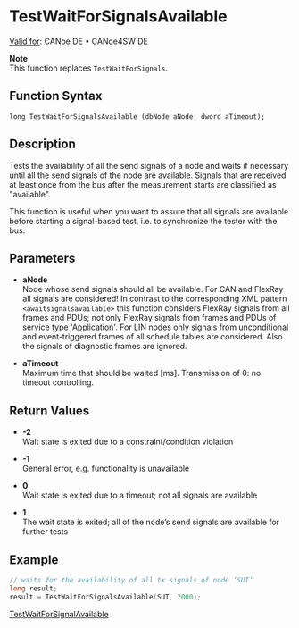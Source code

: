 # TestWaitForSignalsAvailable

[Valid for](../../../Shared/FeatureAvailability.md): CANoe DE • CANoe4SW DE

**Note**  
This function replaces `TestWaitForSignals`.

## Function Syntax

```
long TestWaitForSignalsAvailable (dbNode aNode, dword aTimeout);
```

## Description

Tests the availability of all the send signals of a node and waits if necessary until all the send signals of the node are available. Signals that are received at least once from the bus after the measurement starts are classified as "available".

This function is useful when you want to assure that all signals are available before starting a signal-based test, i.e. to synchronize the tester with the bus.

## Parameters

- **aNode**  
  Node whose send signals should all be available. For CAN and FlexRay all signals are considered! In contrast to the corresponding XML pattern `<awaitsignalsavailable>` this function considers FlexRay signals from all frames and PDUs; not only FlexRay signals from frames and PDUs of service type 'Application'. For LIN nodes only signals from unconditional and event-triggered frames of all schedule tables are considered. Also the signals of diagnostic frames are ignored.

- **aTimeout**  
  Maximum time that should be waited [ms]. Transmission of 0: no timeout controlling.

## Return Values

- **-2**  
  Wait state is exited due to a constraint/condition violation

- **-1**  
  General error, e.g. functionality is unavailable

- **0**  
  Wait state is exited due to a timeout; not all signals are available

- **1**  
  The wait state is exited; all of the node’s send signals are available for further tests

## Example

```c
// waits for the availability of all tx signals of node ‘SUT’
long result;
result = TestWaitForSignalsAvailable(SUT, 2000);
```

[TestWaitForSignalAvailable](CAPLfunctionTestWaitForSignalAvailable.md)
